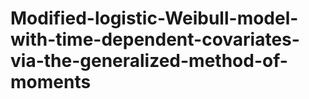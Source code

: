 # Modified-logistic-Weibull-model-with-time-dependent-covariates-via-the-generalized-method-of-moments